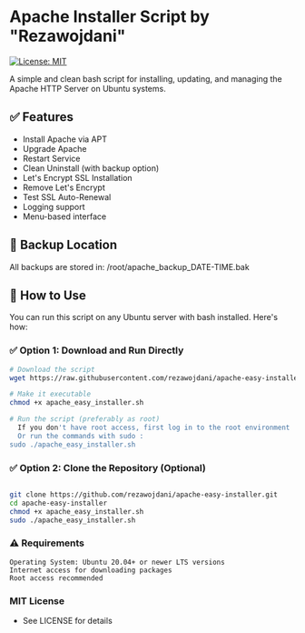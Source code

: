 # Apache Installer Script by "Rezawojdani"
[![License: MIT](https://img.shields.io/badge/License-MIT-yellow.svg)](https://github.com/rezawojdani/apache-easy-installer/blob/main/LICENSE) 

A simple and clean bash script for installing, updating, and managing the Apache HTTP Server on Ubuntu systems.

## ✅ Features
- Install Apache via APT
- Upgrade Apache
- Restart Service
- Clean Uninstall (with backup option)
- Let's Encrypt SSL Installation
- Remove Let's Encrypt
- Test SSL Auto-Renewal
- Logging support
- Menu-based interface

## 📄 Backup Location
All backups are stored in:
    /root/apache_backup_DATE-TIME.bak
    
## 🔧 How to Use

You can run this script on any Ubuntu server with bash installed. Here's how:

### ✅ Option 1: Download and Run Directly

```bash
# Download the script
wget https://raw.githubusercontent.com/rezawojdani/apache-easy-installer/main/apache_easy_installer.sh 

# Make it executable
chmod +x apache_easy_installer.sh

# Run the script (preferably as root)
  If you don't have root access, first log in to the root environment : sudo -i
  Or run the commands with sudo :
sudo ./apache_easy_installer.sh
```


### ✅ Option 2: Clone the Repository (Optional)

```bash

git clone https://github.com/rezawojdani/apache-easy-installer.git 
cd apache-easy-installer
chmod +x apache_easy_installer.sh
sudo ./apache_easy_installer.sh
```

### ⚠️ Requirements 

    Operating System: Ubuntu 20.04+ or newer LTS versions
    Internet access for downloading packages
    Root access recommended
    
### MIT License 

- See LICENSE for details
